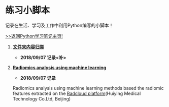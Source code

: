 # 练习小脚本

记录在生活、学习及工作中利用Python编写的小脚本！

[>>返回Python学习笔记主页!](https://github.com/Happykelee/the-study-of-Python)

1. **[文件夹内容归类](01_CTorCTC.py)**
    * **2018/09/07 记录<补>**


2. **[Radiomics analysis using machine learning](https://github.com/Happykelee/Radiomics-Analyze)**
    * **2018/09/07 记录**

    Radiomics analysis using machine learning methods based the radiomic features extracted on the [Radcloud platform](http://mics.radcloud.cn)(Huiying Medical Technology Co.Ltd, Beijing)

